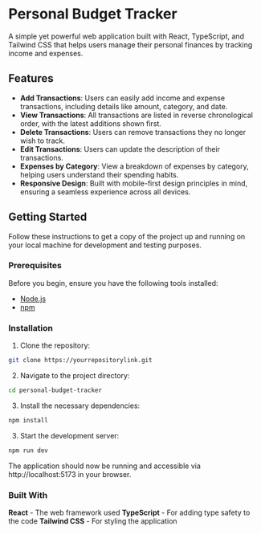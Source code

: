 # Personal Budget Tracker

A simple yet powerful web application built with React, TypeScript, and Tailwind CSS that helps users manage their personal finances by tracking income and expenses.

## Features

- **Add Transactions**: Users can easily add income and expense transactions, including details like amount, category, and date.
- **View Transactions**: All transactions are listed in reverse chronological order, with the latest additions shown first.
- **Delete Transactions**: Users can remove transactions they no longer wish to track.
- **Edit Transactions**: Users can update the description of their transactions.
- **Expenses by Category**: View a breakdown of expenses by category, helping users understand their spending habits.
- **Responsive Design**: Built with mobile-first design principles in mind, ensuring a seamless experience across all devices.

## Getting Started

Follow these instructions to get a copy of the project up and running on your local machine for development and testing purposes.

### Prerequisites

Before you begin, ensure you have the following tools installed:

- [Node.js](https://nodejs.org/)
- [npm](https://www.npmjs.com/)

### Installation

1. Clone the repository:

```bash
git clone https://yourrepositorylink.git
```

2. Navigate to the project directory:
```bash
cd personal-budget-tracker
```
3. Install the necessary dependencies:
```bash
npm install
```

3. Start the development server:
```bash
npm run dev
```

The application should now be running and accessible via http://localhost:5173 in your browser.


### Built With
**React** - The web framework used
**TypeScript** - For adding type safety to the code
**Tailwind CSS** - For styling the application

